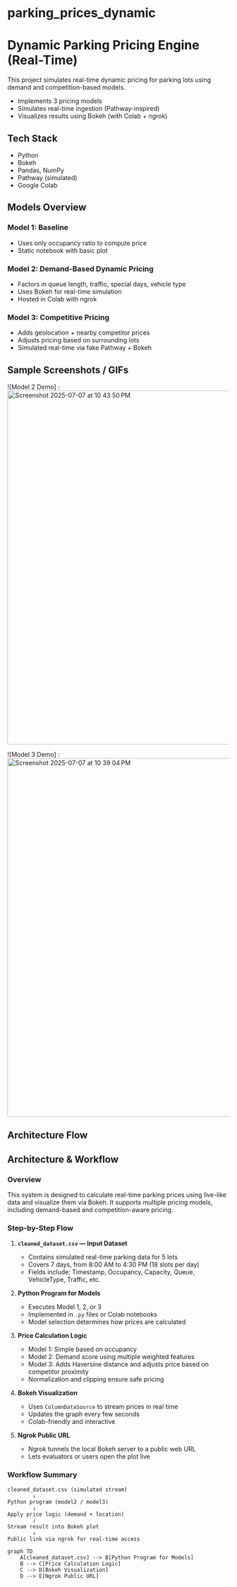 # parking_prices_dynamic 

# Dynamic Parking Pricing Engine (Real-Time)

This project simulates real-time dynamic pricing for parking lots using demand and competition-based models.

- Implements 3 pricing models  
- Simulates real-time ingestion (Pathway-inspired)  
- Visualizes results using Bokeh (with Colab + ngrok)


## Tech Stack

- Python
- Bokeh
- Pandas, NumPy
- Pathway (simulated)
- Google Colab


## Models Overview

### Model 1: Baseline
- Uses only occupancy ratio to compute price
- Static notebook with basic plot

### Model 2: Demand-Based Dynamic Pricing
- Factors in queue length, traffic, special days, vehicle type
- Uses Bokeh for real-time simulation
- Hosted in Colab with ngrok

### Model 3: Competitive Pricing
- Adds geolocation + nearby competitor prices
- Adjusts pricing based on surrounding lots
- Simulated real-time via fake Pathway + Bokeh

## Sample Screenshots / GIFs

![Model 2 Demo] :
 <img width="802" alt="Screenshot 2025-07-07 at 10 43 50 PM" src="https://github.com/user-attachments/assets/9e00a9cf-6d3f-407a-a7a5-0b30d09b3c3b" />


![Model 3 Demo] :
<img width="813" alt="Screenshot 2025-07-07 at 10 39 04 PM" src="https://github.com/user-attachments/assets/95064b9c-d5ef-4ef2-ad67-e122798cc3ba" />



## Architecture Flow


## Architecture & Workflow

### Overview
This system is designed to calculate real-time parking prices using live-like data and visualize them via Bokeh. It supports multiple pricing models, including demand-based and competition-aware pricing.

### Step-by-Step Flow

1. **`cleaned_dataset.csv` — Input Dataset**
   - Contains simulated real-time parking data for 5 lots
   - Covers 7 days, from 8:00 AM to 4:30 PM (18 slots per day)
   - Fields include: Timestamp, Occupancy, Capacity, Queue, VehicleType, Traffic, etc.

2. **Python Program for Models**
   - Executes Model 1, 2, or 3
   - Implemented in `.py` files or Colab notebooks
   - Model selection determines how prices are calculated

3. **Price Calculation Logic**
   - Model 1: Simple based on occupancy
   - Model 2: Demand score using multiple weighted features
   - Model 3: Adds Haversine distance and adjusts price based on competitor proximity
   - Normalization and clipping ensure safe pricing

4. **Bokeh Visualization**
   - Uses `ColumnDataSource` to stream prices in real time
   - Updates the graph every few seconds
   - Colab-friendly and interactive

5. **Ngrok Public URL**
   - Ngrok tunnels the local Bokeh server to a public web URL
   - Lets evaluators or users open the plot live

### Workflow Summary
```plaintext
cleaned_dataset.csv (simulated stream)
        ↓
Python program (model2 / model3)
        ↓
Apply price logic (demand + location)
        ↓
Stream result into Bokeh plot
        ↓
Public link via ngrok for real-time access
```


```mermaid
graph TD
    A[cleaned_dataset.csv] --> B[Python Program for Models]
    B --> C[Price Calculation Logic]
    C --> D[Bokeh Visualization]
    D --> E[Ngrok Public URL]





